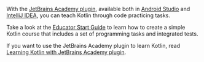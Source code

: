 [//]: # (title: Teaching Kotlin with JetBrains Academy plugin)

With the [JetBrains Academy plugin](https://plugins.jetbrains.com/plugin/10081-jetbrains-academy), available both in 
[Android Studio](https://developer.android.com/studio) and [IntelliJ IDEA](https://www.jetbrains.com/idea/), you can teach Kotlin through code practicing tasks.

Take a look at the [Educator Start Guide](https://plugins.jetbrains.com/plugin/10081-jetbrains-academy/docs/educator-start-guide.html?section=Kotlin)
to learn how to create a simple Kotlin course that includes a set of programming tasks and integrated tests.

If you want to use the JetBrains Academy plugin to learn Kotlin, read [Learning Kotlin with JetBrains Academy plugin](edu-tools-learner.md).
